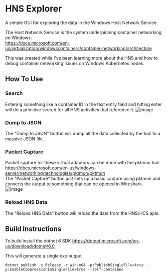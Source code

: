 # HNS Explorer
A simple GUI for exploring the data in the Windows Host Network Service.  

The Host Network Service is the system underpinning container networking on Windows:  
https://docs.microsoft.com/en-us/virtualization/windowscontainers/container-networking/architecture

This was created while I've been learning more about the HNS and how to debug container networking issues on Windows Kubernetes nodes.

## How To Use

### Search
Entering something like a container ID in the text entry field and hitting enter will do a primitive search for all HNS activities that reference it.
![image](https://user-images.githubusercontent.com/13159458/164613193-aa8c04ff-9eda-474a-ba20-82c5494b51b7.png)

### Dump to JSON
The "Dump to JSON" button will dump all the data collected by the tool to a massive JSON file.

### Packet Capture
Packet capture for these virtual adaptors can be done with the pktmon tool https://docs.microsoft.com/en-us/windows-server/networking/technologies/pktmon/pktmon  
The "Packet Capture" button just sets up a basic capture using pktmon and converts the output to something that can be opened in Wireshark.  
![image](https://user-images.githubusercontent.com/13159458/164383733-767b3e46-cf75-4955-8946-2d78f22e7494.png)

### Reload HNS Data
The "Reload HNS Data" button will reload the data from the HNS/HCS apis.

## Build Instructions

To build install the dotnet 6 SDK https://dotnet.microsoft.com/en-us/download/dotnet/6.0

This will generate a single exe output 
```
dotnet publish -c Release -r win-x64 -p:PublishSingleFile=true -p:EnableCompressionInSingleFile=true --self-contained
```
